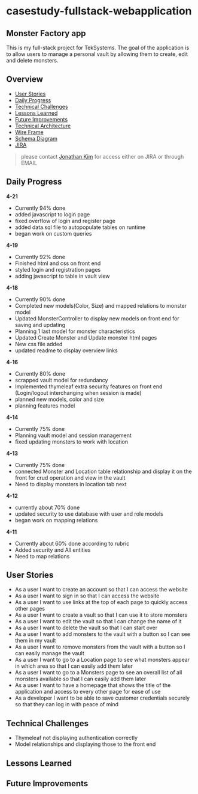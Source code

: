 # casestudy-fullstack-webapplication
## Monster Factory app
This is my full-stack project for TekSystems.
The goal of the application is to allow users to manage a personal vault by allowing them to create, edit and delete monsters.
## Overview
 - [User Stories](#User-Stories)
 - [Daily Progress](#Daily-Progress)
 - [Technical Challenges](#Technical-Challenges)
 - [Lessons Learned](#Lessons-Learned)
 - [Future Improvements](#Future-Improvements)
 - [Technical Architecture](https://github.com/HelloJon29/jonathan_kim_case_study/blob/main/technical_architecture.jpg)
 - [Wire Frame](https://github.com/HelloJon29/jonathan_kim_case_study/blob/main/Kim_Jonathan_Wireframe.pdf)
 - [Schema Diagram](http://)
 - [JIRA](https://jonk.atlassian.net/jira/software/projects/KJC/boards/2/roadmap)
>please contact [Jonathan Kim](mailto:jonkim1996@gmail.com) for access either on JIRA or through EMAIL

## Daily Progress
**4-21**
 - Currently 94% done
 - added javascript to login page
 - fixed overflow of login and register page
 - added data.sql file to autopopulate tables on runtime
 - began work on custom queries


**4-19**
 - Currently 92% done
 - Finished html and css on front end
 - styled login and registration pages
 - adding javascript to table in vault view


**4-18**
 - Currently 90% done
 - Completed new models(Color, Size) and mapped relations to monster model
 - Updated MonsterController to display new models on front end for saving and updating
 - Planning 1 last model for monster characteristics
 - Updated Create Monster and Update monster html pages
 - New css file added
 - updated readme to display overview links

**4-16**
 - Currently 80% done
 - scrapped vault model for redundancy
 - Implemented thymeleaf extra security features on front end (Login/logout interchanging when session is made)
 - planned new models, color and size
 - planning features model

**4-14**
 - Currently 75% done
 - Planning vault model and session management
 - fixed updating monsters to work with location

**4-13**
 - Currently 75% done
 - connected Monster and Location table relationship and display it on the front for crud operation and view in the vault
 - Need to display monsters in location tab next

**4-12**
 - currently about 70% done
 - updated security to use database with user and role models
 - began work on mapping relations

**4-11**
 - Currently about 60% done according to rubric
 - Added security and All entities
 - Need to map relations
## User Stories
 - As a user I want to create an account so that I can access the website
 - As a user I want to sign in so that I can access the website
 - As a user I want to use links at the top of each page to quickly access other pages
 - As a user I want to create a vault so that I can use it to store monsters
 - As a user I want to edit the vault so that I can change the name of it
 - As a user I want to delete the vault so that I can start over
 - As a user I want to add monsters to the vault with a button so I can see them in my vault
 - As a user I want to remove monsters from the vault with a button so I can easily manage the vault
 - As a user I want to go to a Location page to see what monsters appear in which area so that I can easily add them later
 - As a user I want to go to a Monsters page to see an overall list of all monsters available so that I can easily add them later
 - As a user I want to have a homepage that shows the title of the application and access to every other page for ease of use
 - As a developer I want to be able to save customer credentials securely so that they can log in with peace of mind
## Technical Challenges
 - Thymeleaf not displaying authentication correctly
 - Model relationships and displaying those to the front end
## Lessons Learned

## Future Improvements

